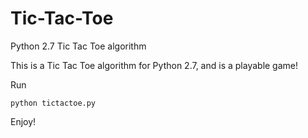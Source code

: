 # Tic-Tac-Toe
Python 2.7 Tic Tac Toe algorithm

This is a Tic Tac Toe algorithm for Python 2.7, and is a playable game!

Run
```
python tictactoe.py
```

Enjoy!
